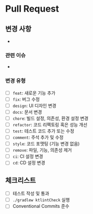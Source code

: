 # Pull Request

## 변경 사항
<!-- 이 PR에서 변경한 내용을 간단히 설명해주세요 -->

-

### 관련 이슈
<!-- 관련된 GitHub 이슈를 연결하세요 (예: Closes #123, Fixes #456) -->

-

### 변경 유형

- [ ] `feat`: 새로운 기능 추가
- [ ] `fix`: 버그 수정
- [ ] `design`: UI 디자인 변경
- [ ] `docs`: 문서 변경
- [ ] `chore`: 빌드 설정, 의존성, 환경 설정 변경
- [ ] `refactor`: 코드 리팩토링 혹은 성능 개선
- [ ] `test`: 테스트 코드 추가 또는 수정
- [ ] `comment`: 주석 추가 및 수정
- [ ] `style`: 코드 포맷팅 (기능 변경 없음)
- [ ] `remove`: 파일, 기능, 의존성 제거
- [ ] `ci`: CI 설정 변경
- [ ] `cd`: CD 설정 변경

## 체크리스트

- [ ] 테스트 작성 및 통과
- [ ] `./gradlew ktlintCheck` 실행
- [ ] Conventional Commits 준수